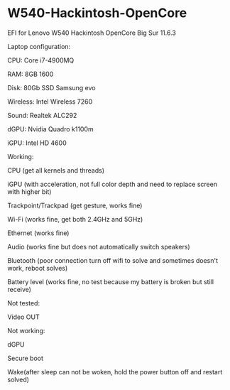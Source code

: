 # W540-Hackintosh-OpenCore
EFI for Lenovo W540 Hackintosh OpenCore Big Sur 11.6.3


Laptop configuration:

  CPU: Core i7-4900MQ
  
  RAM: 8GB 1600
  
  Disk: 80Gb SSD Samsung evo
  
  Wireless: Intel Wireless 7260
  
  Sound: Realtek ALC292
  
  dGPU: Nvidia Quadro k1100m
  
  iGPU: Intel HD 4600
  

Working:

  CPU (get all kernels and threads)
  
  iGPU (with acceleration, not full color depth and need to replace screen with higher bit)
  
  Trackpoint/Trackpad (get gesture, works fine)
  
  Wi-Fi (works fine, get both 2.4GHz and 5GHz)
  
  Ethernet (works fine)
  
  Audio (works fine but does not automatically switch speakers)
  
  Bluetooth (poor connection turn off wifi to solve and sometimes doesn't work, reboot solves)
  
  Battery level (works fine, no test because my battery is broken but still receive)
  
  
  
Not tested:

  Video OUT
  
  

Not working:

  dGPU
  
  Secure boot
  
  Wake(after sleep can not be woken, hold the power button off and restart solved)
  
